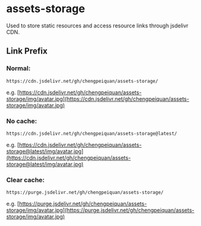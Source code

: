 # assets-storage

Used to store static resources and access resource links through jsdelivr CDN.

## Link Prefix

### Normal:

```
https://cdn.jsdelivr.net/gh/chengpeiquan/assets-storage/
```

e.g. [https://cdn.jsdelivr.net/gh/chengpeiquan/assets-storage/img/avatar.jpg](https://cdn.jsdelivr.net/gh/chengpeiquan/assets-storage/img/avatar.jpg)

### No cache:

```
https://cdn.jsdelivr.net/gh/chengpeiquan/assets-storage@latest/
```

e.g. [https://cdn.jsdelivr.net/gh/chengpeiquan/assets-storage@latest/img/avatar.jpg](https://cdn.jsdelivr.net/gh/chengpeiquan/assets-storage@latest/img/avatar.jpg)

### Clear cache:

```
https://purge.jsdelivr.net/gh/chengpeiquan/assets-storage/
```

e.g. [https://purge.jsdelivr.net/gh/chengpeiquan/assets-storage/img/avatar.jpg](https://purge.jsdelivr.net/gh/chengpeiquan/assets-storage/img/avatar.jpg)
